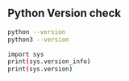## Python Version check
```bash
python --version
python3 --version

import sys
print(sys.version_info)
print(sys.version)
```
